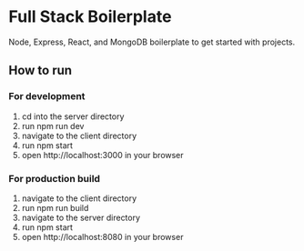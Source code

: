 # Full Stack Boilerplate

Node, Express, React, and MongoDB boilerplate to get started with projects.

## How to run

### For development

1. cd into the server directory
2. run npm run dev
3. navigate to the client directory
4. run npm start
5. open http://localhost:3000 in your browser

### For production build

1. navigate to the client directory
2. run npm run build
3. navigate to the server directory
4. run npm start
5. open http://localhost:8080 in your browser
